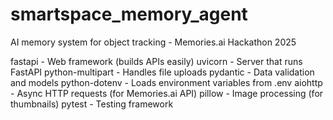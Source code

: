 # smartspace_memory_agent
AI memory system for object tracking - Memories.ai Hackathon 2025


fastapi - Web framework (builds APIs easily)
uvicorn - Server that runs FastAPI
python-multipart - Handles file uploads
pydantic - Data validation and models
python-dotenv - Loads environment variables from .env
aiohttp - Async HTTP requests (for Memories.ai API)
pillow - Image processing (for thumbnails)
pytest - Testing framework
